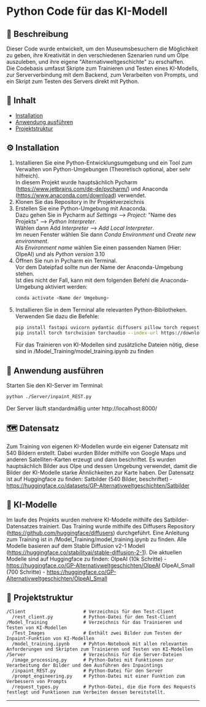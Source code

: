 # Python Code für das KI-Modell

## 📌 Beschreibung
Dieser Code wurde entwickelt, um den Museumsbesuchern die Möglichkeit zu geben, ihre Kreativität in den verschiedenen Szenarien rund um Olpe auszuleben, und ihre eigene "Alternativweltgeschichte" zu erschaffen.<br>
Die Codebasis umfasst Skripte zum Trainieren und Testen eines KI-Modells, zur Serververbindung mit dem Backend, zum Verarbeiten von Prompts, und ein Skript zum Testen des Servers direkt mit Python.

## 📖 Inhalt
- [Installation](#installation)
- [Anwendung ausführen](#anwendung-ausführen)
- [Projektstruktur](#projektstruktur)

## ⚙️ Installation
1. Installieren Sie eine Python-Entwicklungsumgebung und ein Tool zum Verwalten von Python-Umgebungen (Theoretisch optional, aber sehr hilfreich). <br>
   In diesem Projekt wurde hauptsächlich Pycharm (https://www.jetbrains.com/de-de/pycharm/) und Anaconda (https://www.anaconda.com/download) verwendet.
3. Klonen Sie das Repository in Ihr Projektverzeichnis
4. Erstellen Sie eine Python-Umgebung mit Anaconda.<br>
   Dazu gehen Sie in Pycharm auf *Settings* --> *Project:* "Name des Projekts" --> *Python Interpreter*.<br>
   Wählen dann Add *Interpreter* --> *Add Local Interpreter*. <br>
   Im neuen Fenster wählen Sie dann *Conda Environment* und *Create new environment*. <br>
   Als *Environment name* wählen Sie einen passenden Namen (Hier: OlpeAI) und als *Python version* 3.10 <br>
5. Öffnen Sie nun in Pycharm ein Terminal. <br>
   Vor dem Dateipfad sollte nun der Name der Anaconda-Umgebung stehen. <br>
   Ist dies nicht der Fall, kann mit dem folgenden Befehl die Anaconda-Umgebung aktiviert werden:
   ```sh
   conda activate <Name der Umgebung>
   ```
7. Installieren Sie in dem Terminal alle relevanten Python-Bibliotheken. <br>
   Verwenden Sie dazu die Befehle:
   ```sh
   pip install fastapi uvicorn pydantic diffusers pillow torch requests
   pip install torch torchvision torchaudio --index-url https://download.pytorch.org/whl/cu126
   ```
   Für das Trainieren von KI-Modellen sind zusätzliche Dateien nötig, diese sind in /Model_Training/model_training.ipynb zu finden

## 🚀 Anwendung ausführen
Starten Sie den KI-Server im Terminal:
```sh
python ./Server/inpaint_REST.py
```
Der Server läuft standardmäßig unter http://localhost:8000/

## 🗺️ Datensatz
Zum Training von eigenen KI-Modellen wurde ein eigener Datensatz mit 540 Bildern erstellt.
Dabei wurden Bilder mithilfe von Google Maps und anderen Satelliten-Karten erzeugt und dann beschriftet.
Es wurden hauptsächlich Bilder aus Olpe und dessen Umgebung verwendet, damit die Bilder der KI-Modelle starke Ähnlichkeiten zur Karte haben.
Der Datensatz ist auf Huggingface zu finden:
Satbilder (540 Bilder, beschriftet) - https://huggingface.co/datasets/GP-Alternativweltgeschichten/Satbilder

## 🤖 KI-Modelle
Im laufe des Projekts wurden mehrere KI-Modelle mithilfe des Satbilder-Datensatzes trainiert.
Das Training wurde mithilfe des Diffusers Repository (https://github.com/huggingface/diffusers) durchgeführt.
Eine Anleitung zum Training ist in /Model_Training/model_training.ipynb zu finden.
Alle Modelle basieren auf dem Stable Diffusion v2-1 Modell (https://huggingface.co/stabilityai/stable-diffusion-2-1).
Die aktuellen Modelle sind auf Huggingface zu finden:
OlpeAI (10k Schritte) - https://huggingface.co/GP-Alternativweltgeschichten/OlpeAI
OlpeAI_Small (700 Schritte) - https://huggingface.co/GP-Alternativweltgeschichten/OlpeAI_Small

## 📂 Projektstruktur
```
/Client                     # Verzeichnis für den Test-Client
  /rest_client.py           # Python-Datei für den Test-Client
/Model_Training             # Verzeichnis für das Trainieren und Testen von KI-Modellen
  /Test_Images              # Enthält zwei Bilder zum Testen der Inpaint-Funktion von KI-Modellen
  /model_training.ipynb     # Pyhton-Notebook mit allen relevanten Anforderungen und Skripten zum Trainieren und Testen von KI-Modellen
/Server                     # Verzeichnis für die Server-Dateien
  /image_processing.py      # Python-Datei mit Funktionen zur Verarbeitung der Bilder und dem Ausführen des Inpaintings
  /inpaint_REST.py          # Python-Datei für den Server
  /prompt_engineering.py    # Python-Datei mit einer Funktion zum Verbessern von Prompts
  /request_types.py         # Python-Datei, die die Form des Requests festlegt und Funktionen zum Verbeiten dessen bereitstellt.
```

--- 
